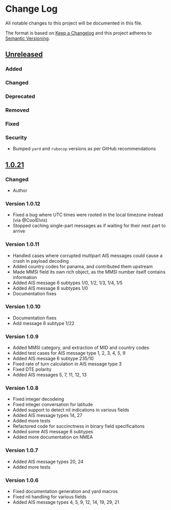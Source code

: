 # Change Log
All notable changes to this project will be documented in this file.

The format is based on [Keep a Changelog](http://keepachangelog.com/)
and this project adheres to [Semantic Versioning](http://semver.org/).

## [Unreleased]
### Added

### Changed

### Deprecated

### Removed

### Fixed

### Security
* Bumped `yard` and `rubocop` versions as per GitHub recommendations


## [1.0.21]
### Changed
* Author


### Version 1.0.12

* Fixed a bug where UTC times were rooted in the local timezone instead (via @CoolElvis)
* Stopped caching single-part messages as if waiting for their next part to arrive


### Version 1.0.11

* Handled cases where corrupted multipart AIS messages could cause a crash in payload decoding
* Added country codes for panama, and contributed them upstream
* Made MMSI field its own rich object, as the MMSI number itself contains information
* Added AIS message 6 subtypes 1/0, 1/2, 1/3, 1/4, 1/5
* Added AIS message 8 subtypes 1/0
* Documentation fixes


### Version 1.0.10

* Documentation fixes
* Add message 8 subtype 1/22


### Version 1.0.9

* Added MMSI category, and extraction of MID and country codes
* Added test cases for AIS message type 1, 2, 3, 4, 5, 9
* Added AIS message 6 subtype 235/10
* Fixed rate of turn calculation in AIS message type 3
* Fixed DTE polarity
* Added AIS messages 5, 7, 11, 12, 13


### Version 1.0.8

* Fixed integer decodeing
* Fixed integer conversation for latitude
* Added support to detect nil indications in various fields
* Added AIS message types 14, 27
* Added more tests
* Refactored code for succinctness in binary field specificaitons
* Added some AIS message 8 subtypes
* Added more documentation on NMEA


### Version 1.0.7

* Added AIS message types 20, 24
* Added more tests


### Version 1.0.6

* Fixed documentation generation and yard macros
* Fixed nil handling for various fields
* Added AIS message types 4, 5, 9, 12, 14, 19, 29, 21

[Unreleased]: https://github.com/ianfixes/nmea_plus/compare/v1.0.21...HEAD
[1.0.21]: https://github.com/ianfixes/nmea_plus/compare/v1.0.20...v1.0.21
[1.0.20]: https://github.com/ianfixes/nmea_plus/compare/v1.0.19...v1.0.20
[1.0.19]: https://github.com/ianfixes/nmea_plus/compare/v1.0.18...v1.0.19
[1.0.18]: https://github.com/ianfixes/nmea_plus/compare/v1.0.17...v1.0.18
[1.0.17]: https://github.com/ianfixes/nmea_plus/compare/v1.0.16...v1.0.17
[1.0.16]: https://github.com/ianfixes/nmea_plus/compare/v1.0.15...v1.0.16
[1.0.15]: https://github.com/ianfixes/nmea_plus/compare/v1.0.14...v1.0.15
[1.0.14]: https://github.com/ianfixes/nmea_plus/compare/v1.0.13...v1.0.14
[1.0.13]: https://github.com/ianfixes/nmea_plus/compare/v1.0.12...v1.0.13
[1.0.12]: https://github.com/ianfixes/nmea_plus/compare/v1.0.11...v1.0.12
[1.0.11]: https://github.com/ianfixes/nmea_plus/compare/v1.0.10...v1.0.11
[1.0.10]: https://github.com/ianfixes/nmea_plus/compare/v1.0.9...v1.0.10
[1.0.9]: https://github.com/ianfixes/nmea_plus/compare/v1.0.8...v1.0.9
[1.0.8]: https://github.com/ianfixes/nmea_plus/compare/v1.0.7...v1.0.8
[1.0.7]: https://github.com/ianfixes/nmea_plus/compare/v1.0.6...v1.0.7
[1.0.6]: https://github.com/ianfixes/nmea_plus/compare/v1.0.5...v1.0.6
[1.0.5]: https://github.com/ianfixes/nmea_plus/compare/v1.0.4...v1.0.5
[1.0.4]: https://github.com/ianfixes/nmea_plus/compare/v1.0.3...v1.0.4
[1.0.3]: https://github.com/ianfixes/nmea_plus/compare/v1.0.2...v1.0.3
[1.0.2]: https://github.com/ianfixes/nmea_plus/compare/v1.0.1...v1.0.2
[1.0.1]: https://github.com/ianfixes/nmea_plus/compare/v1.0.0...v1.0.1
